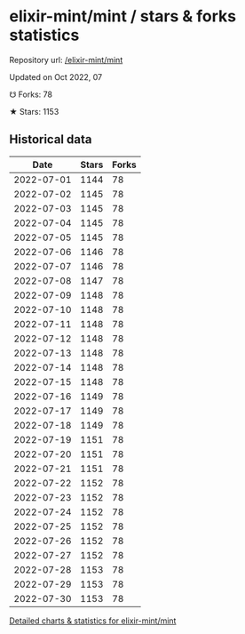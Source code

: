 # elixir-mint/mint / stars & forks statistics

Repository url: [/elixir-mint/mint](https://github.com/elixir-mint/mint)

Updated on Oct 2022, 07

☋ Forks: 78

★ Stars: 1153

## Historical data
| Date | Stars | Forks |
|------|-------|-------|
| 2022-07-01 | 1144 | 78 | 
| 2022-07-02 | 1145 | 78 | 
| 2022-07-03 | 1145 | 78 | 
| 2022-07-04 | 1145 | 78 | 
| 2022-07-05 | 1145 | 78 | 
| 2022-07-06 | 1146 | 78 | 
| 2022-07-07 | 1146 | 78 | 
| 2022-07-08 | 1147 | 78 | 
| 2022-07-09 | 1148 | 78 | 
| 2022-07-10 | 1148 | 78 | 
| 2022-07-11 | 1148 | 78 | 
| 2022-07-12 | 1148 | 78 | 
| 2022-07-13 | 1148 | 78 | 
| 2022-07-14 | 1148 | 78 | 
| 2022-07-15 | 1148 | 78 | 
| 2022-07-16 | 1149 | 78 | 
| 2022-07-17 | 1149 | 78 | 
| 2022-07-18 | 1149 | 78 | 
| 2022-07-19 | 1151 | 78 | 
| 2022-07-20 | 1151 | 78 | 
| 2022-07-21 | 1151 | 78 | 
| 2022-07-22 | 1152 | 78 | 
| 2022-07-23 | 1152 | 78 | 
| 2022-07-24 | 1152 | 78 | 
| 2022-07-25 | 1152 | 78 | 
| 2022-07-26 | 1152 | 78 | 
| 2022-07-27 | 1152 | 78 | 
| 2022-07-28 | 1153 | 78 | 
| 2022-07-29 | 1153 | 78 | 
| 2022-07-30 | 1153 | 78 | 


[Detailed charts & statistics for elixir-mint/mint](https://reviewgithub.com/rep/elixir-mint/mint)
